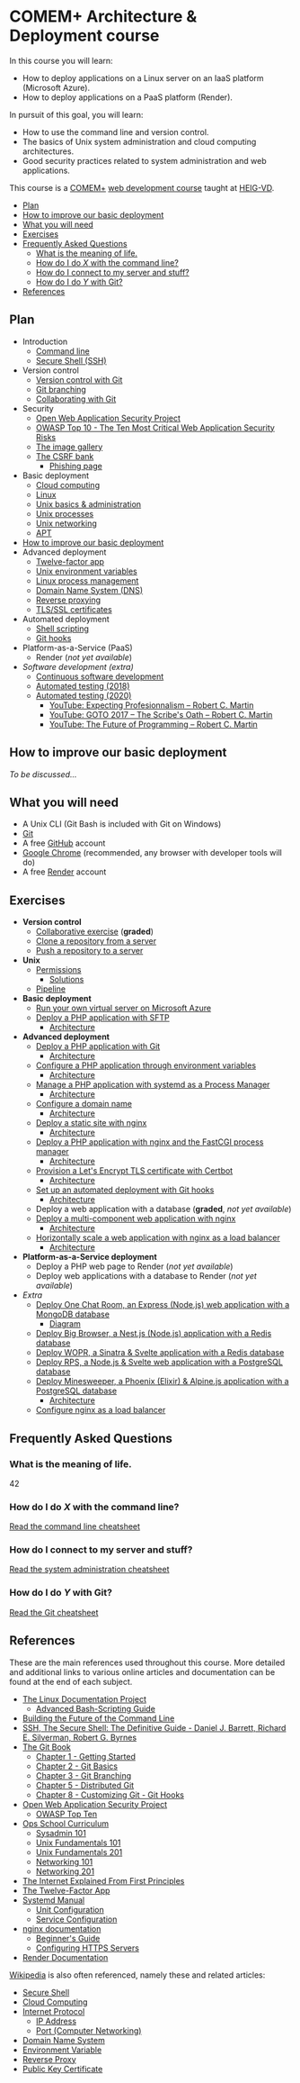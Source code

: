 # COMEM+ Architecture & Deployment course

In this course you will learn:

- How to deploy applications on a Linux server on an IaaS platform (Microsoft Azure).
- How to deploy applications on a PaaS platform (Render).

In pursuit of this goal, you will learn:

- How to use the command line and version control.
- The basics of Unix system administration and cloud computing architectures.
- Good security practices related to system administration and web applications.

This course is a [COMEM+][comem] [web development course][comem-webdev] taught at [HEIG-VD][heig].

<!-- START doctoc generated TOC please keep comment here to allow auto update -->
<!-- DON'T EDIT THIS SECTION, INSTEAD RE-RUN doctoc TO UPDATE -->

- [Plan](#plan)
- [How to improve our basic deployment](#how-to-improve-our-basic-deployment)
- [What you will need](#what-you-will-need)
- [Exercises](#exercises)
- [Frequently Asked Questions](#frequently-asked-questions)
  - [What is the meaning of life.](#what-is-the-meaning-of-life)
  - [How do I do *X* with the command line?](#how-do-i-do-x-with-the-command-line)
  - [How do I connect to my server and stuff?](#how-do-i-connect-to-my-server-and-stuff)
  - [How do I do *Y* with Git?](#how-do-i-do-y-with-git)
- [References](#references)

<!-- END doctoc generated TOC please keep comment here to allow auto update -->

## Plan

- Introduction
  - [Command line](https://mediacomem.github.io/comem-archidep/2022-2023/subjects/cli?home=MediaComem%2Fcomem-archidep%23readme)
  - [Secure Shell (SSH)](https://mediacomem.github.io/comem-archidep/2022-2023/subjects/ssh?home=MediaComem%2Fcomem-archidep%23readme)
- Version control
  - [Version control with Git](https://mediacomem.github.io/comem-archidep/2022-2023/subjects/git?home=MediaComem%2Fcomem-archidep%23readme)
  - [Git branching](https://mediacomem.github.io/comem-archidep/2022-2023/subjects/git-branching?home=MediaComem%2Fcomem-archidep%23readme)
  - [Collaborating with Git](https://mediacomem.github.io/comem-archidep/2022-2023/subjects/git-collaborating?home=MediaComem%2Fcomem-archidep%23readme)
- Security
  - [Open Web Application Security Project][owasp]
  - [OWASP Top 10 - The Ten Most Critical Web Application Security Risks][owasp-top10]
  - [The image gallery](./ex/security-gallery.md)
  - [The CSRF bank](https://github.com/MediaComem/csrf-bank)
    - [Phishing page](https://github.com/MediaComem/phishing)
- Basic deployment
  - [Cloud computing](https://mediacomem.github.io/comem-archidep/2022-2023/subjects/cloud?home=MediaComem%2Fcomem-archidep%23readme)
  - [Linux](https://mediacomem.github.io/comem-archidep/2022-2023/subjects/linux?home=MediaComem%2Fcomem-archidep%23readme)
  - [Unix basics & administration](https://mediacomem.github.io/comem-archidep/2022-2023/subjects/unix-admin?home=MediaComem%2Fcomem-archidep%23readme)
  - [Unix processes](https://mediacomem.github.io/comem-archidep/2022-2023/subjects/unix-processes?home=MediaComem%2Fcomem-archidep%23readme)
  - [Unix networking](https://mediacomem.github.io/comem-archidep/2022-2023/subjects/unix-networking?home=MediaComem%2Fcomem-archidep%23readme)
  - [APT](https://mediacomem.github.io/comem-archidep/2022-2023/subjects/apt?home=MediaComem%2Fcomem-archidep%23readme)
- [How to improve our basic deployment](#how-to-improve-our-basic-deployment)
- Advanced deployment
  - [Twelve-factor app][12factor]
  - [Unix environment variables](https://mediacomem.github.io/comem-archidep/2022-2023/subjects/unix-env-vars?home=MediaComem%2Fcomem-archidep%23readme)
  - [Linux process management](https://mediacomem.github.io/comem-archidep/2022-2023/subjects/linux-process-management?home=MediaComem%2Fcomem-archidep%23readme)
  - [Domain Name System (DNS)](https://mediacomem.github.io/comem-archidep/2022-2023/subjects/dns?home=MediaComem%2Fcomem-archidep%23readme)
  - [Reverse proxying](https://mediacomem.github.io/comem-archidep/2022-2023/subjects/reverse-proxy?home=MediaComem%2Fcomem-archidep%23readme)
  - [TLS/SSL certificates](https://mediacomem.github.io/comem-archidep/2022-2023/subjects/ssl?home=MediaComem%2Fcomem-archidep%23readme)
- Automated deployment
  - [Shell scripting](https://mediacomem.github.io/comem-archidep/2022-2023/subjects/shell-scripting?home=MediaComem%2Fcomem-archidep%23readme)
  - [Git hooks](https://mediacomem.github.io/comem-archidep/2022-2023/subjects/git-hooks?home=MediaComem%2Fcomem-archidep%23readme)
- Platform-as-a-Service (PaaS)
  - Render (_not yet available_)
- _Software development (extra)_
  - [Continuous software development](https://mediacomem.github.io/comem-archidep/2022-2023/subjects/continuous?home=MediaComem%2Fcomem-archidep%23readme)
  - [Automated testing (2018)](https://mediacomem.github.io/comem-archidep/2022-2023/subjects/automated-testing?home=MediaComem%2Fcomem-archidep%23readme)
  - [Automated testing (2020)](https://mediacomem.github.io/comem-archioweb/2022-2023/subjects/automated-testing/?home=MediaComem%2Fcomem-archioweb%23readme#1)
    - [YouTube: Expecting Profesionnalism – Robert C. Martin](https://youtu.be/BSaAMQVq01E)
    - [YouTube: GOTO 2017 – The Scribe's Oath – Robert C. Martin](https://youtu.be/Tng6Fox8EfI)
    - [YouTube: The Future of Programming – Robert C. Martin](https://youtu.be/ecIWPzGEbFc)

## How to improve our basic deployment

*To be discussed...*

## What you will need

- A Unix CLI (Git Bash is included with Git on Windows)
- [Git][git-downloads]
- A free [GitHub][github] account
- [Google Chrome][chrome] (recommended, any browser with developer tools will do)
- A free [Render][render] account

## Exercises

- **Version control**
  - [Collaborative exercise](https://github.com/MediaComem/comem-archidep-php-todo-exercise) (**graded**)
  - [Clone a repository from a server](ex/git-clone-from-server.md)
  - [Push a repository to a server](ex/git-push-to-server.md)
- **Unix**
  - [Permissions](ex/unix-permissions.md)
    - [Solutions](ex/unix-permissions-solutions.md)
  - [Pipeline](ex/unix-pipeline.md)
- **Basic deployment**
  - [Run your own virtual server on Microsoft Azure](ex/azure-setup.md)
  - [Deploy a PHP application with SFTP](ex/sftp-deployment.md)
    - [Architecture](ex/sftp-deployment.md#architecture)
- **Advanced deployment**
  - [Deploy a PHP application with Git](ex/git-clone-deployment.md)
    - [Architecture](ex/git-clone-deployment.md#architecture)
  - [Configure a PHP application through environment variables](ex/config-through-environment.md)
    - [Architecture](ex/config-through-environment.md#architecture)
  - [Manage a PHP application with systemd as a Process Manager](ex/systemd-deployment.md)
    - [Architecture](ex/systemd-deployment.md#architecture)
  - [Configure a domain name](ex/dns-configuration.md)
    - [Architecture](ex/dns-configuration.md#architecture)
  - [Deploy a static site with nginx](ex/nginx-static-deployment.md)
    - [Architecture](ex/nginx-static-deployment.md#architecture)
  - [Deploy a PHP application with nginx and the FastCGI process manager](ex/nginx-php-fpm-deployment.md)
    - [Architecture](ex/nginx-php-fpm-deployment.md#architecture)
  - [Provision a Let's Encrypt TLS certificate with Certbot](ex/certbot-deployment.md)
    - [Architecture](ex/certbot-deployment.md#architecture)
  - [Set up an automated deployment with Git hooks](ex/git-automated-deployment.md)
    - [Architecture](ex/git-automated-deployment.md#architecture)
  - Deploy a web application with a database (**graded**, _not yet available_)
  - [Deploy a multi-component web application with nginx](./ex/revprod-deployment.md)
    - [Architecture](ex/revprod-deployment.md#architecture)
  - [Horizontally scale a web application with nginx as a load balancer](./ex/fibscale-deployment.md)
    - [Architecture](ex/fibscale-deployment.md#architecture)
- **Platform-as-a-Service deployment**
  - Deploy a PHP web page to Render (_not yet available_)
  - Deploy web applications with a database to Render (_not yet available_)
- _Extra_
  - [Deploy One Chat Room, an Express (Node.js) web application with a MongoDB database](ex/one-chat-room-deployment.md)
    - [Diagram](ex/end-result.pdf)
  - [Deploy Big Browser, a Nest.js (Node.js) application with a Redis database](ex/big-browser-deployment.md)
  - [Deploy WOPR, a Sinatra & Svelte application with a Redis database](ex/wopr-deployment.md)
  - [Deploy RPS, a Node.js & Svelte web application with a PostgreSQL database](ex/rps-deployment.md)
  - [Deploy Minesweeper, a Phoenix (Elixir) & Alpine.js application with a PostgreSQL database](./ex/minesweeper-deployment.md)
    - [Architecture](ex/minesweeper-deployment.md#books-architecture)
  - [Configure nginx as a load balancer](ex/load-balancing-deployment.md)

## Frequently Asked Questions

### What is the meaning of life.

42

### How do I do *X* with the command line?

[Read the command line cheatsheet](CLI-CHEATSHEET.md)
### How do I connect to my server and stuff?

[Read the system administration cheatsheet](SYSADMIN-CHEATSHEET.md)

### How do I do *Y* with Git?

[Read the Git cheatsheet][git-cheatsheet]

## References

These are the main references used throughout this course. More detailed and
additional links to various online articles and documentation can be found at
the end of each subject.

- [The Linux Documentation Project](https://tldp.org)
  - [Advanced Bash-Scripting Guide](https://tldp.org/LDP/abs/html/)
- [Building the Future of the Command Line](https://github.com/readme/featured/future-of-the-command-line)
- [SSH, The Secure Shell: The Definitive Guide - Daniel J. Barrett, Richard E. Silverman, Robert G. Byrnes](https://books.google.ch/books/about/SSH_The_Secure_Shell_The_Definitive_Guid.html?id=9FSaScltd-kC&redir_esc=y)
- [The Git Book](https://git-scm.com/book)
  - [Chapter 1 - Getting Started](https://git-scm.com/book/en/v2/Getting-Started-About-Version-Control)
  - [Chapter 2 - Git Basics](https://git-scm.com/book/en/v2/Git-Basics-Getting-a-Git-Repository)
  - [Chapter 3 - Git Branching](https://git-scm.com/book/en/v2/Git-Branching-Branches-in-a-Nutshell)
  - [Chapter 5 - Distributed Git](https://git-scm.com/book/en/v2/Distributed-Git-Distributed-Workflows)
  - [Chapter 8 - Customizing Git - Git Hooks](https://git-scm.com/book/en/v2/Customizing-Git-Git-Hooks)
- [Open Web Application Security Project](https://www.owasp.org)
  - [OWASP Top Ten](https://owasp.org/www-project-top-ten/)
- [Ops School Curriculum](https://www.opsschool.org)
  - [Sysadmin 101](https://www.opsschool.org/sysadmin_101.html)
  - [Unix Fundamentals 101](https://www.opsschool.org/unix_101.html)
  - [Unix Fundamentals 201](https://www.opsschool.org/unix_201.html)
  - [Networking 101](https://www.opsschool.org/networking_101.html)
  - [Networking 201](https://www.opsschool.org/networking_201.html)
- [The Internet Explained From First Principles](https://ef1p.com/internet)
- [The Twelve-Factor App](https://12factor.net)
- [Systemd Manual](https://www.freedesktop.org/software/systemd/man/)
  - [Unit Configuration](https://www.freedesktop.org/software/systemd/man/systemd.unit.html)
  - [Service Configuration](https://www.freedesktop.org/software/systemd/man/systemd.service.html)
- [nginx documentation](http://nginx.org/en/docs/)
  - [Beginner's Guide](http://nginx.org/en/docs/beginners_guide.html)
  - [Configuring HTTPS Servers](http://nginx.org/en/docs/http/configuring_https_servers.html)
- [Render Documentation](https://render.com/docs)

[Wikipedia](https://www.wikipedia.org) is also often referenced, namely these
and related articles:

- [Secure Shell](https://en.wikipedia.org/wiki/Secure_Shell)
- [Cloud Computing](https://en.wikipedia.org/wiki/Cloud_computing)
- [Internet Protocol](https://en.wikipedia.org/wiki/Internet_Protocol)
  - [IP Address](https://en.wikipedia.org/wiki/IP_address)
  - [Port (Computer Networking)](<https://en.wikipedia.org/wiki/Port_(computer_networking)>)
- [Domain Name System](https://en.wikipedia.org/wiki/Domain_Name_System)
- [Environment Variable](https://en.wikipedia.org/wiki/Environment_variable)
- [Reverse Proxy](https://en.wikipedia.org/wiki/Reverse_proxy)
- [Public Key Certificate](https://en.wikipedia.org/wiki/Public_key_certificate)

[12factor]: https://12factor.net
[12factor-codebase]: https://12factor.net/codebase
[12factor-config]: https://12factor.net/config
[apache]: https://httpd.apache.org
[chrome]: https://www.google.com/chrome/
[comem]: http://www.heig-vd.ch/comem
[comem-webdev]: https://github.com/MediaComem/comem-webdev
[git-cheatsheet]: https://github.com/MediaComem/comem-webdev/blob/master/GIT-CHEATSHEET.md
[git-downloads]: https://git-scm.com/downloads
[github]: https://github.com
[heig]: http://www.heig-vd.ch
[nginx]: https://www.nginx.com
[owasp]: https://www.owasp.org
[owasp-top10]: https://owasp.org/www-project-top-ten/
[php-dev-server]: https://www.php.net/manual/en/features.commandline.webserver.php
[php-fpm]: https://www.php.net/manual/en/install.fpm.php
[render]: https://render.com

